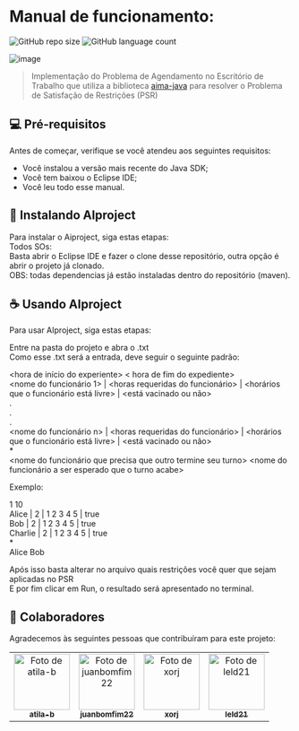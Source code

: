 # Manual de funcionamento:

<!---Esses são exemplos. Veja https://shields.io para outras pessoas ou para personalizar este conjunto de escudos. Você pode querer incluir dependências, status do projeto e informações de licença aqui--->

![GitHub repo size](https://img.shields.io/github/repo-size/juanbomfim22/AIproject?style=for-the-badge)
![GitHub language count](https://img.shields.io/github/languages/count/juanbomfim22/AIproject?style=for-the-badge) 

![image](https://user-images.githubusercontent.com/55420785/169701131-6bed8fca-784d-4630-b977-21820c46f414.png)

> Implementação do Problema de Agendamento no Escritório de Trabalho que utiliza a biblioteca [aima-java](https://github.com/aimacode/aima-java) para resolver o Problema de Satisfação de Restrições (PSR)
> 
## 💻 Pré-requisitos

Antes de começar, verifique se você atendeu aos seguintes requisitos:  
* Você instalou a versão mais recente do Java SDK;  
* Você tem baixou o Eclipse IDE;  
* Você leu todo esse manual.  

## 🚀 Instalando AIproject

Para instalar o Aiproject, siga estas etapas:  
Todos SOs:  
Basta abrir o Eclipse IDE e fazer o clone desse repositório, outra opção é abrir o projeto já clonado.  
OBS: todas dependencias já estão instaladas dentro do repositório (maven).  

## ☕ Usando AIproject

Para usar AIproject, siga estas etapas:  
  
Entre na pasta do projeto e abra o .txt  
Como esse .txt será a entrada, deve seguir o seguinte padrão:  

<hora de início do experiente> < hora de fim do expediente>  
<nome do funcionário 1> | <horas requeridas do funcionário> | <horários que o funcionário está livre> | <está vacinado ou não>  
.  
.  
.  
<nome do funcionário n> | <horas requeridas do funcionário> | <horários que o funcionário está livre> | <está vacinado ou não>  
*  
<nome do funcionário que precisa que outro termine seu turno> <nome do funcionário a ser esperado que o turno acabe>  
  
Exemplo:  
  
 1 10  
 Alice | 2 | 1 2 3 4 5 | true    
 Bob | 2 | 1 2 3 4 5 | true    
 Charlie | 2 | 1 2 3 4 5 | true    
 *  
 Alice Bob  
 
Após isso basta alterar no arquivo <x> quais restrições você quer que sejam aplicadas no PSR  
E por fim clicar em Run, o resultado será apresentado no terminal.  

## 🤝 Colaboradores

Agradecemos às seguintes pessoas que contribuíram para este projeto:

<table>
  <tr>
    <td align="center">
      <a href="#">
        <img src="https://avatars.githubusercontent.com/u/61395424" width="100px;" alt="Foto de atila-b"/><br>
        <sub>
          <b>atila-b</b>
        </sub>
      </a>
    </td>
    <td align="center">
      <a href="#">
        <img src="https://avatars.githubusercontent.com/u/55420785" width="100px;" alt="Foto de juanbomfim22"/><br>
        <sub>
          <b>juanbomfim22</b>
        </sub>
      </a>
    </td>
    <td align="center">
      <a href="#">
        <img src="https://avatars.githubusercontent.com/u/61337156" width="100px;" alt="Foto de xorj"/><br>
        <sub>
          <b>xorj</b>
        </sub>
      </a>
    </td>
    <td align="center">
      <a href="#">
        <img src="https://avatars.githubusercontent.com/u/62582790" width="100px;" alt="Foto de leld21"/><br>
        <sub>
          <b>leld21</b>
        </sub>
      </a>
    </td>
  </tr>
</table>

